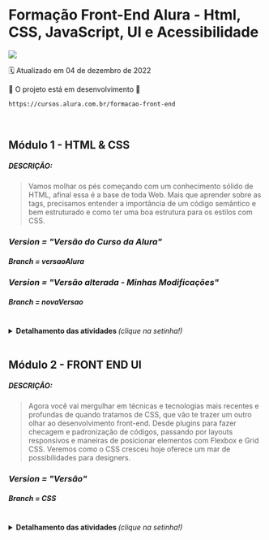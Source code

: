 # Formação Front-End Alura - Html, CSS, JavaScript, UI e Acessibilidade 
<img src="https://img.shields.io/static/v1?label=Formação Front-end&message=ALURA&color=115EBC&style=for-the-badge"/>

:spiral_calendar: Atualizado em 04 de dezembro de 2022

:construction: O projeto está em desenvolvimento :construction:

```bash
https://cursos.alura.com.br/formacao-front-end
```

<br>

## Módulo 1 - HTML & CSS

##### DESCRIÇÃO:

>Vamos molhar os pés começando com um conhecimento sólido de HTML, afinal essa é a base de toda Web. Mais que aprender sobre as tags, 
precisamos entender a importância de um código semântico e bem estruturado e como ter uma boa estrutura para os estilos com CSS.

### *Version = "Versão do Curso da Alura"*
##### Branch = versaoAlura

### *Version = "Versão alterada - Minhas Modificações"*
##### Branch = novaVersao

<br>

<details>
  <summary> <b> Detalhamento das atividades </b> <i>(clique na setinha!)</i> </summary><br>
  
1. HTML5 e CSS3 Parte 1: crie uma página da Web.
```bash
https://www.alura.com.br/curso-online-html5-css3-primeiros-passos
```
2. Alura Live: como ser um bom dev front-end.	
```bash
https://www.facebook.com/AluraCursosOnline/videos/vl.358719527812713/1509407892507116/?type=1
```
3. HTML5 E CSS3 Parte 2: posicionamento, listas e navegação.	
```bash
https://www.alura.com.br/curso-online-html5-css3-posicionamento-listas-navegacao
```
4. ARTIGO: Guia de Unidades no CSS.	
```bash
https://www.alura.com.br/artigos/guia-de-unidades-no-css
```
5. HTML5 e CSS3 parte 3: trabalhando com formulários e tabelas.	
```bash
https://cursos.alura.com.br/course/html5-css3-formularios-tabelas
```
6. HTML5 e CSS3 parte 4: avançando no CSS.	
```bash
https://cursos.alura.com.br/course/html5-css3-avancando-css
```
7. PODCAST: CSS: Cansei de Ser Simples.	
```bash
https://cursos.alura.com.br/extra/hipsterstech/css-cansei-de-ser-simples-hipsters-09-a577
```
8. Bootstrap e Framework CSS (opcional).	
```bash
https://www.facebook.com/AluraCursosOnline/videos/vl.358719527812713/1286768488104392/?type=1
```
9. Acessibilidade web parte 1: tornando seu front-end inclusivo.	:warning: Estou aqui! :warning:
```bash
https://cursos.alura.com.br/course/acessibilidade-web-front-end
```
</details>
<br>

## Módulo 2 - FRONT END UI

##### DESCRIÇÃO:

>Agora você vai mergulhar em técnicas e tecnologias mais recentes e profundas de quando tratamos de CSS, 
que vão te trazer um outro olhar ao desenvolvimento front-end.
Desde plugins para fazer checagem e padronização de códigos, passando por layouts responsivos e 
maneiras de posicionar elementos com Flexbox e Grid CSS.
Veremos como o CSS cresceu hoje oferece um mar de possibilidades para designers.

### *Version = "Versão"*
##### Branch = CSS

<br>

<details>
  <summary> <b> Detalhamento das atividades </b> <i>(clique na setinha!)</i> </summary><br>

1. ARTIGO: Como funciona o import e export do JavaScript?	
```bash
https://www.alura.com.br/artigos/como-funciona-o-import-e-export-do-javascript
```
2. Alura Live: Pré-processadores.
```bash
https://www.facebook.com/AluraCursosOnline/videos/vl.358719527812713/1374394236008483/?type=1
```
3. EMMET: Instalação e comandos no Atom.
```bash
https://cursos.alura.com.br/extra/alura-mais/emmet-instalacao-e-comandos-no-atom-c311
```
4. Instalando CSS Linter para Atom.
```bash
https://cursos.alura.com.br/extra/alura-mais/instalando-css-linter-para-atom-c313
```
5. ARTIGO - Como lidar com os limites de resolução em sites responsivos?
```bash
https://cursos.alura.com.br/extra/alura-mais/instalando-css-linter-para-atom-c313
```
6. Arquitetura CSS: descomplicando os problemas.
```bash
https://cursos.alura.com.br/course/arquitetura-css
```
7. ARTIGO: Criando componentes CSS com o padrão BEM.
```bash
https://www.alura.com.br/artigos/criando-componentes-css-com-padrao-bem
```
8. SEO: otimização de sites.
```bash
https://cursos.alura.com.br/course/seo-otimizacao-sites
```
9. ARTIGO: Dicas de SEO que eu devia ter escutado no início de minha carreira.
```bash
https://www.alura.com.br/artigos/dicas-de-seo-que-eu-devia-ter-escutado-no-inicio-de-minha-carreira
```
10. CSS FlexBox: distribua elementos de forma responsiva.
```bash
https://cursos.alura.com.br/extra/alura-mais/css-flexbox-distribua-elementos-de-forma-responsiva-c301
```
11. Flexbox: posicione elementos na tela.
```bash
https://cursos.alura.com.br/course/posicione-elementos-com-flexbox
```
12. Layouts Responsivos: trabalhando com layouts mobile.
```bash
https://cursos.alura.com.br/course/mobile-first-layouts-responsivos
```
13. CSS Grid: simplificando layouts.
```bash
https://cursos.alura.com.br/course/css-grid-layout
```
14. Criando Layouts com CSS Grid Layout.
```bash
https://www.alura.com.br/artigos/criando-layouts-com-css-grid-layout
```

</details>
<br>
